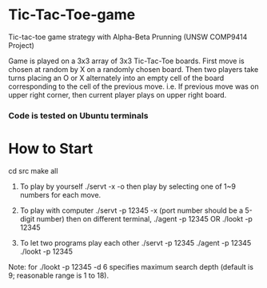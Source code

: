 # Tic-Tac-Toe-game
Tic-tac-toe game strategy with Alpha-Beta Prunning (UNSW COMP9414 Project)

Game is played on a 3x3 array of 3x3 Tic-Tac-Toe boards. First move is chosen at random by X on a randomly chosen board.
Then two players take turns placing an O or X alternately into an empty cell of the board corresponding to the cell of the previous move.
i.e. If previous move was on upper right corner, then current player plays on upper right board.

### Code is tested on Ubuntu terminals

# How to Start
  cd src
  make all

1. To play by yourself
./servt -x -o
then play by selecting one of 1~9 numbers for each move.

2. To play with computer
./servt -p 12345 -x (port number should be a 5-digit number)
then on different terminal,
./agent -p 12345 OR ./lookt -p 12345

3. To let two programs play each other
./servt -p 12345
./agent -p 12345
./lookt -p 12345

Note: for ./lookt -p 12345 -d 6 specifies maximum search depth (default is 9; reasonable range is 1 to 18).
